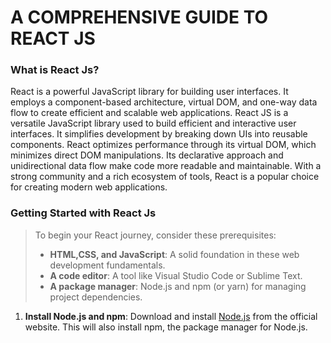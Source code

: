 <h1>A COMPREHENSIVE GUIDE TO REACT JS</h1>
<h3> What is React Js?</h3>
<p> React is a powerful JavaScript library for building user interfaces. It employs a component-based architecture, virtual DOM, and one-way data flow to create efficient and scalable web applications. React JS is a versatile JavaScript library used to build efficient and interactive user interfaces. It simplifies development by breaking down UIs into reusable components. React optimizes performance through its virtual DOM, which minimizes direct DOM manipulations. Its declarative approach and unidirectional data flow make code more readable and maintainable. With a strong community and a rich ecosystem of tools, React is a popular choice for creating modern web applications.</p>
<h3>Getting Started with React Js</h3>
<blockquote><p>To begin your React journey, consider these prerequisites:
<ul>
<li><strong>HTML,CSS, and JavaScript</strong>: A solid foundation in these web development fundamentals.</li>
<li><strong>A code editor</strong>: A tool like Visual Studio Code or Sublime Text.</li>
<li><strong>A package manager</strong>: Node.js and npm (or yarn) for managing project dependencies.</li>
</ul><p></blockquote>
<ol>
<li><strong>Install Node.js and npm</strong>: Download and install <a href="https://nodejs.org/en"_blank">Node.js</a> from the official website. This will also install npm, the package manager for Node.js.</li>




